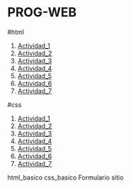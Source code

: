 # PROG-WEB
#html
1. [Actividad_1](html/Actividad_1/index.html)
2. [Actividad_2](html/Actividad_2/index.html)
3. [Actividad_3](html/Actividad_3/index.html)
4. [Actividad_4](html/Actividad_4/index.html)
5. [Actividad_5](html/Actividad_5/index.html)
6. [Actividad_6](html/Actividad_6/index.html)
7. [Actividad_7](html/Actividad_7/index.html)

#css
1. [Actividad_1](css/Actividad_1/index.html)
2. [Actividad_2](css/Actividad_2/index.html)
3. [Actividad_3](css/Actividad_3/index.html)
4. [Actividad_4](css/Actividad_4/index.html)
5. [Actividad_5](css/Actividad_5/index.html)
6. [Actividad_6](css/Actividad_6/index.html)
7. [Actividad_7](css/Actividad_7/index.html)

html_basico
css_basico
Formulario
sitio
